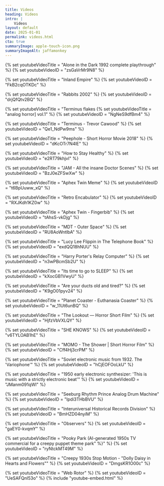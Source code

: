 ```yaml
---
title: Videos
heading: Videos
intro: |
    Videos
layout: default
date: 2025-01-01
permalink: videos.html
cta: true
summaryImage: apple-touch-icon.png
summaryImageAlt: jaffamonkey
---
```


{% set youtubeVideoTitle = "Alone in the Dark 1992 complete playthrough" %}
{% set youtubeVideoID = "zsGaVrMr9N8" %}

{% set youtubeVideoTitle = "Inland Empire" %}
{% set youtubeVideoID = "FkB2cqOTKDc" %}

{% set youtubeVideoTitle = "Rabbits 2002" %}
{% set youtubeVideoID = "drjQfQtv2BQ" %}

{% set youtubeVideoTitle = "Terminus flakes {% set youtubeVideoTitle = "analog horror] vol.1" %}
{% set youtubeVideoID = "NgNeS9dfBm4" %}

{% set youtubeVideoTitle = "Terminus - Trevor Cawood" %}
{% set youtubeVideoID = "Qe1_NdPw9ms" %}

{% set youtubeVideoTitle = "Peephole - Short Horror Movie 2018" %}
{% set youtubeVideoID = "dKcOTr7N4lE" %}

{% set youtubeVideoTitle = "How to Stay Healthy" %}
{% set youtubeVideoID = "e2RT79khjvI" %}

{% set youtubeVideoTitle = "JAM - All the insane Doctor Scenes" %}
{% set youtubeVideoID = "BzJ0eZFSwXw" %}

{% set youtubeVideoTitle = "Aphex Twin Meme" %}
{% set youtubeVideoID = "t6BpUuww_xQ" %}

{% set youtubeVideoTitle = "Retro Encabulator" %}
{% set youtubeVideoID = "RXJKdh1KZ0w" %}

{% set youtubeVideoTitle = "Aphex Twin - Fingerbib" %}
{% set youtubeVideoID = "tAhsS-vkDjg" %}

{% set youtubeVideoTitle = "MDT - Outer Space" %}
{% set youtubeVideoID = "RU8AoWntlbA" %}

{% set youtubeVideoTitle = "Lucy Lee Flippin in The Telephone Book" %}
{% set youtubeVideoID = "exdQQ18hNUU" %}

{% set youtubeVideoTitle = "Harry Porter's Relay Computer" %}
{% set youtubeVideoID = "n3wPBcmSb2U" %}

{% set youtubeVideoTitle = "Its time to go to SLEEP" %}
{% set youtubeVideoID = "kXocGB1VwyU" %}

{% set youtubeVideoTitle = "Are your ducts old and tired?" %}
{% set youtubeVideoID = "K9gO01pyv24" %}

{% set youtubeVideoTitle = "Planet Coaster - Euthanasia Coaster" %}
{% set youtubeVideoID = "w_11Ut6unBQ" %}

{% set youtubeVideoTitle = "The Lookout — Horror Short Film" %}
{% set youtubeVideoID = "HjfzVbVXLQY" %}

{% set youtubeVideoTitle = "SHE KNOWS" %}
{% set youtubeVideoID = "v6TYLOAB1hE" %}

{% set youtubeVideoTitle = "MOMO - The Shower | Short Horror Film" %}
{% set youtubeVideoID = "Cff4Hj3crPM" %}

{% set youtubeVideoTitle = "Soviet electronic music from 1932. The 'Variophone'" %}
{% set youtubeVideoID = "hCjEOFOoLkU" %}

{% set youtubeVideoTitle = "1950 early electronic synthesizer: 'This is music with a strictly electronic beat'" %}
{% set youtubeVideoID = "JManm091qWI" %}

{% set youtubeVideoTitle = "Seeburg Rhythm Prince Analog Drum Machine" %}
{% set youtubeVideoID = "Ipdi3THbBVU" %}

<!-- {% set youtubeVideoTitle = "Sky 1975 Episode 1 - Burning Bright 07-04-1975" %}
{% set youtubeVideoID = "Ugkxg4SUzHriignTFpjclpFOSP63giS2TSvb" %} -->

{% set youtubeVideoTitle = "Interuniversal Historical Records Division" %}
{% set youtubeVideoID = "BmHZD04nyiM" %}

{% set youtubeVideoTitle = "Observers" %}
{% set youtubeVideoID = "gaEY0-kvqmY" %}

{% set youtubeVideoTitle = "Pooky Park (AI-generated 1950s TV commercial for a creepy puppet theme park" %}" %}
{% set youtubeVideoID = "ryNtckMT49M" %}

{% set youtubeVideoTitle = "Creepy 1930s Stop Motion - "Dolly Daisy in Hearts and Flowers"" %}
{% set youtubeVideoID = "DmgsKR1O00c" %}

{% set youtubeVideoTitle = "Web Rotor" %}
{% set youtubeVideoID = "UeSAFQnI53o" %}
{% include "youtube-embed.html" %}
